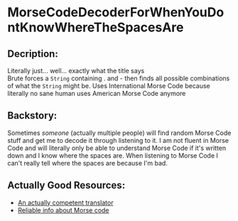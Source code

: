 # MorseCodeDecoderForWhenYouDontKnowWhereTheSpacesAre
## Decription:
Literally just... well... exactly what the title says <br>
Brute forces a <code>String</code> containing . and - then finds all possible combinations of what the <code>String</code> might be. Uses International Morse Code because literally no sane human uses American Morse Code anymore
## Backstory:
Sometimes *someone* (actually multiple people) will find random Morse Code stuff and get me to decode it through listening to it. I am not fluent in Morse Code and will literally only be able to understand Morse Code if it's written down and I know where the spaces are. When listening to Morse Code I can't really tell where the spaces are because I'm bad.
## Actually Good Resources:
* [An actually competent translator](https://morsecode.world/international/translator.html)
* [Reliable info about Morse code](https://en.wikipedia.org/wiki/Morse_code)

